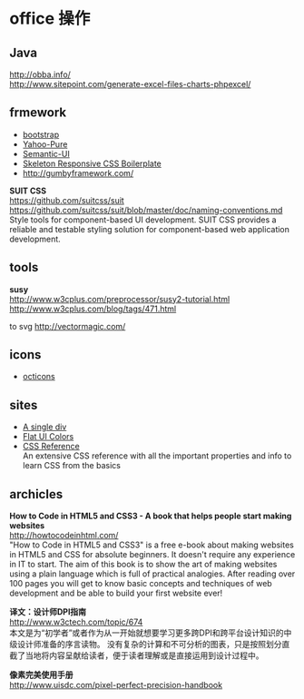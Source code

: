 office 操作
========
	
## Java

http://obba.info/  
http://www.sitepoint.com/generate-excel-files-charts-phpexcel/  

## frmework

- [bootstrap](http://getbootstrap.com/)
- [Yahoo-Pure](http://purecss.io/)
- [Semantic-UI](http://semantic-ui.com/)
- [Skeleton  Responsive CSS Boilerplate](http://getskeleton.com/)  
- http://gumbyframework.com/  

**SUIT CSS**  
https://github.com/suitcss/suit  
https://github.com/suitcss/suit/blob/master/doc/naming-conventions.md  
Style tools for component-based UI development. SUIT CSS provides a reliable and testable styling solution for component-based web application development. 


## tools  

**susy**  
http://www.w3cplus.com/preprocessor/susy2-tutorial.html  
http://www.w3cplus.com/blog/tags/471.html  

to svg http://vectormagic.com/  


## icons

- [octicons](https://octicons.github.com/)

## sites

- [A single div](http://a.singlediv.com/)  
- [Flat UI Colors](http://flatuicolors.com/)  
- [CSS Reference](http://tympanus.net/codrops/css_reference/)  
An extensive CSS reference with all the important properties and info to learn CSS from the basics

## archicles

**How to Code in HTML5 and CSS3 - A book that helps people start making websites**  
http://howtocodeinhtml.com/  
"How to Code in HTML5 and CSS3" is a free e-book about making websites in HTML5 and CSS for absolute beginners. It doesn't require any experience in IT to start. The aim of this book is to show the art of making websites using a plain language which is full of practical analogies. After reading over 100 pages you will get to know basic concepts and techniques of web development and be able to build your first website ever!

**译文：设计师DPI指南**  
http://www.w3ctech.com/topic/674  
本文是为“初学者”或者作为从一开始就想要学习更多跨DPI和跨平台设计知识的中级设计师准备的序言读物。 没有复杂的计算和不可分析的图表，只是按照划分直截了当地将内容呈献给读者，便于读者理解或是直接运用到设计过程中。

**像素完美使用手册**  
http://www.uisdc.com/pixel-perfect-precision-handbook  
